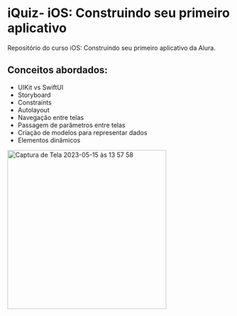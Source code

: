# iQuiz- iOS: Construindo seu primeiro aplicativo

Repositório do curso iOS: Construindo seu primeiro aplicativo da Alura.

## Conceitos abordados:

* UIKit vs SwiftUI
* Storyboard
* Constraints
* Autolayout
* Navegação entre telas
* Passagem de parâmetros entre telas
* Criação de modelos para representar dados
* Elementos dinâmicos

<img width="358" alt="Captura de Tela 2023-05-15 às 13 57 58" src="https://github.com/NatashaB-randao/iQuiz-/assets/79339286/75f3d4e0-de68-482d-9637-257697a5672e">
